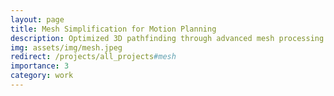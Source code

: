 ```yaml
---
layout: page
title: Mesh Simplification for Motion Planning
description: Optimized 3D pathfinding through advanced mesh processing
img: assets/img/mesh.jpeg
redirect: /projects/all_projects#mesh
importance: 3
category: work
---
```

